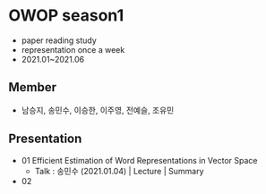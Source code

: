 # OWOP season1
- paper reading study
- representation once a week
- 2021.01~2021.06
  
## Member
- 남승지, 송민수, 이승한, 이주영, 전예슬, 조유민

## Presentation
- 01 Efficient Estimation of Word Representations in Vector Space
  - Talk : 송민수 (2021.01.04) | Lecture | Summary
- 02 